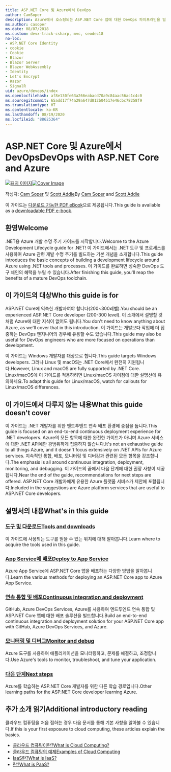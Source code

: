 ```yaml
---
title: ASP.NET Core 및 Azure에서 DevOps
author: CamSoper
description: Azure에서 호스팅되는 ASP.NET Core 앱에 대한 DevOps 파이프라인을 빌드하는 방법에 대한 엔드투엔드 지침을 제공하는 가이드입니다.
ms.author: casoper
ms.date: 08/07/2018
ms.custom: devx-track-csharp, mvc, seodec18
no-loc:
- ASP.NET Core Identity
- cookie
- Cookie
- Blazor
- Blazor Server
- Blazor WebAssembly
- Identity
- Let's Encrypt
- Razor
- SignalR
uid: azure/devops/index
ms.openlocfilehash: af8e130fe63a266eabacd70a9c84aac56ac1c4c0
ms.sourcegitcommit: 65add17f74a29a647d812b04517e46cbc78258f9
ms.translationtype: HT
ms.contentlocale: ko-KR
ms.lasthandoff: 08/19/2020
ms.locfileid: "88625364"
---
```

# <a name="devops-with-aspnet-core-and-azure"></a><span data-ttu-id="7db37-103">ASP.NET Core 및 Azure에서 DevOps</span><span class="sxs-lookup"><span data-stu-id="7db37-103">DevOps with ASP.NET Core and Azure</span></span>

<span data-ttu-id="7db37-104">[![표지 이미지](./media/cover-large.png)](https://aka.ms/devopsbook)</span><span class="sxs-lookup"><span data-stu-id="7db37-104">[![Cover Image](./media/cover-large.png)](https://aka.ms/devopsbook)</span></span>

<span data-ttu-id="7db37-105">작성자: [Cam Soper](https://twitter.com/camsoper) 및 [Scott Addie](https://twitter.com/scottaddie)</span><span class="sxs-lookup"><span data-stu-id="7db37-105">By [Cam Soper](https://twitter.com/camsoper) and [Scott Addie](https://twitter.com/scottaddie)</span></span>

<span data-ttu-id="7db37-106">이 가이드는 [다운로드 가능한 PDF eBook](https://aka.ms/devopsbook)으로 제공됩니다.</span><span class="sxs-lookup"><span data-stu-id="7db37-106">This guide is available as a [downloadable PDF e-book](https://aka.ms/devopsbook).</span></span>

## <a name="welcome"></a><span data-ttu-id="7db37-107">환영</span><span class="sxs-lookup"><span data-stu-id="7db37-107">Welcome</span></span> 

<span data-ttu-id="7db37-108">.NET용 Azure 개발 수명 주기 가이드를 시작합니다.</span><span class="sxs-lookup"><span data-stu-id="7db37-108">Welcome to the Azure Development Lifecycle guide for .NET!</span></span> <span data-ttu-id="7db37-109">이 가이드에서는 .NET 도구 및 프로세스를 사용하여 Azure 관련 개발 수명 주기를 빌드하는 기본 개념을 소개합니다.</span><span class="sxs-lookup"><span data-stu-id="7db37-109">This guide introduces the basic concepts of building a development lifecycle around Azure using .NET tools and processes.</span></span> <span data-ttu-id="7db37-110">이 가이드를 완료하면 성숙한 DevOps 도구 체인의 혜택을 누릴 수 있습니다.</span><span class="sxs-lookup"><span data-stu-id="7db37-110">After finishing this guide, you'll reap the benefits of a mature DevOps toolchain.</span></span>

## <a name="who-this-guide-is-for"></a><span data-ttu-id="7db37-111">이 가이드의 대상</span><span class="sxs-lookup"><span data-stu-id="7db37-111">Who this guide is for</span></span>

<span data-ttu-id="7db37-112">ASP.NET Core에 익숙한 개발자여야 합니다(200~300레벨).</span><span class="sxs-lookup"><span data-stu-id="7db37-112">You should be an experienced ASP.NET Core developer (200-300 level).</span></span> <span data-ttu-id="7db37-113">이 소개에서 설명할 것처럼 Azure에 대한 지식이 없어도 됩니다.</span><span class="sxs-lookup"><span data-stu-id="7db37-113">You don't need to know anything about Azure, as we'll cover that in this introduction.</span></span> <span data-ttu-id="7db37-114">이 가이드는 개발보다 작업에 더 집중하는 DevOps 엔지니어의 경우에 유용할 수도 있습니다.</span><span class="sxs-lookup"><span data-stu-id="7db37-114">This guide may also be useful for DevOps engineers who are more focused on operations than development.</span></span>

<span data-ttu-id="7db37-115">이 가이드는 Windows 개발자를 대상으로 합니다.</span><span class="sxs-lookup"><span data-stu-id="7db37-115">This guide targets Windows developers.</span></span> <span data-ttu-id="7db37-116">그러나 Linux 및 macOS는 .NET Core에서 완전히 지원됩니다.</span><span class="sxs-lookup"><span data-stu-id="7db37-116">However, Linux and macOS are fully supported by .NET Core.</span></span> <span data-ttu-id="7db37-117">Linux/macOS에 이 가이드를 적용하려면 Linux/macOS 차이점에 대한 설명선에 유의하세요.</span><span class="sxs-lookup"><span data-stu-id="7db37-117">To adapt this guide for Linux/macOS, watch for callouts for Linux/macOS differences.</span></span>

## <a name="what-this-guide-doesnt-cover"></a><span data-ttu-id="7db37-118">이 가이드에서 다루지 않는 내용</span><span class="sxs-lookup"><span data-stu-id="7db37-118">What this guide doesn't cover</span></span>

<span data-ttu-id="7db37-119">이 가이드는 .NET 개발자를 위한 엔드투엔드 연속 배포 환경에 중점을 둡니다.</span><span class="sxs-lookup"><span data-stu-id="7db37-119">This guide is focused on an end-to-end continuous deployment experience for .NET developers.</span></span> <span data-ttu-id="7db37-120">Azure의 모든 항목에 대한 완전한 가이드가 아니며 Azure 서비스에 대한 .NET API에만 광범위하게 집중하지 않습니다.</span><span class="sxs-lookup"><span data-stu-id="7db37-120">It's not an exhaustive guide to all things Azure, and it doesn't focus extensively on .NET APIs for Azure services.</span></span> <span data-ttu-id="7db37-121">지속적인 통합, 배포, 모니터링 및 디버깅과 관련된 모든 항목을 강조합니다.</span><span class="sxs-lookup"><span data-stu-id="7db37-121">The emphasis is all around continuous integration, deployment, monitoring, and debugging.</span></span> <span data-ttu-id="7db37-122">이 가이드의 끝에서 다음 단계에 대한 권장 사항이 제공됩니다.</span><span class="sxs-lookup"><span data-stu-id="7db37-122">Near the end of the guide, recommendations for next steps are offered.</span></span> <span data-ttu-id="7db37-123">ASP.NET Core 개발자에게 유용한 Azure 플랫폼 서비스가 제안에 포함됩니다.</span><span class="sxs-lookup"><span data-stu-id="7db37-123">Included in the suggestions are Azure platform services that are useful to ASP.NET Core developers.</span></span>

## <a name="whats-in-this-guide"></a><span data-ttu-id="7db37-124">설명서의 내용</span><span class="sxs-lookup"><span data-stu-id="7db37-124">What's in this guide</span></span>

### <a name="tools-and-downloads"></a>[<span data-ttu-id="7db37-125">도구 및 다운로드</span><span class="sxs-lookup"><span data-stu-id="7db37-125">Tools and downloads</span></span>](xref:azure/devops/tools-and-downloads)

<span data-ttu-id="7db37-126">이 가이드에 사용되는 도구를 얻을 수 있는 위치에 대해 알아봅니다.</span><span class="sxs-lookup"><span data-stu-id="7db37-126">Learn where to acquire the tools used in this guide.</span></span>

### <a name="deploy-to-app-service"></a>[<span data-ttu-id="7db37-127">App Service에 배포</span><span class="sxs-lookup"><span data-stu-id="7db37-127">Deploy to App Service</span></span>](xref:azure/devops/deploy-to-app-service)

<span data-ttu-id="7db37-128">Azure App Service에 ASP.NET Core 앱을 배포하는 다양한 방법을 알아봅니다.</span><span class="sxs-lookup"><span data-stu-id="7db37-128">Learn the various methods for deploying an ASP.NET Core app to Azure App Service.</span></span>

### <a name="continuous-integration-and-deployment"></a>[<span data-ttu-id="7db37-129">연속 통합 및 배포</span><span class="sxs-lookup"><span data-stu-id="7db37-129">Continuous integration and deployment</span></span>](xref:azure/devops/cicd)

<span data-ttu-id="7db37-130">GitHub, Azure DevOps Services, Azure를 사용하여 엔드투엔드 연속 통합 및 ASP.NET Core 앱에 대한 배포 솔루션을 빌드합니다.</span><span class="sxs-lookup"><span data-stu-id="7db37-130">Build an end-to-end continuous integration and deployment solution for your ASP.NET Core app with GitHub, Azure DevOps Services, and Azure.</span></span>

### <a name="monitor-and-debug"></a>[<span data-ttu-id="7db37-131">모니터링 및 디버그</span><span class="sxs-lookup"><span data-stu-id="7db37-131">Monitor and debug</span></span>](xref:azure/devops/monitor)

<span data-ttu-id="7db37-132">Azure 도구를 사용하여 애플리케이션을 모니터링하고, 문제를 해결하고, 조정합니다.</span><span class="sxs-lookup"><span data-stu-id="7db37-132">Use Azure's tools to monitor, troubleshoot, and tune your application.</span></span>

### <a name="next-steps"></a>[<span data-ttu-id="7db37-133">다음 단계</span><span class="sxs-lookup"><span data-stu-id="7db37-133">Next steps</span></span>](xref:azure/devops/next-steps)

<span data-ttu-id="7db37-134">Azure를 학습하는 ASP.NET Core 개발자를 위한 다른 학습 경로입니다.</span><span class="sxs-lookup"><span data-stu-id="7db37-134">Other learning paths for the ASP.NET Core developer learning Azure.</span></span>

## <a name="additional-introductory-reading"></a><span data-ttu-id="7db37-135">추가 소개 읽기</span><span class="sxs-lookup"><span data-stu-id="7db37-135">Additional introductory reading</span></span>

<span data-ttu-id="7db37-136">클라우드 컴퓨팅을 처음 접하는 경우 다음 문서를 통해 기본 사항을 알아볼 수 있습니다.</span><span class="sxs-lookup"><span data-stu-id="7db37-136">If this is your first exposure to cloud computing, these articles explain the basics.</span></span>

* [<span data-ttu-id="7db37-137">클라우드 컴퓨팅이란?</span><span class="sxs-lookup"><span data-stu-id="7db37-137">What is Cloud Computing?</span></span>](https://azure.microsoft.com/overview/what-is-cloud-computing/)
* [<span data-ttu-id="7db37-138">클라우드 컴퓨팅의 예제</span><span class="sxs-lookup"><span data-stu-id="7db37-138">Examples of Cloud Computing</span></span>](https://azure.microsoft.com/overview/examples-of-cloud-computing/)
* [<span data-ttu-id="7db37-139">IaaS란?</span><span class="sxs-lookup"><span data-stu-id="7db37-139">What is IaaS?</span></span>](https://azure.microsoft.com/overview/what-is-iaas/)
* [<span data-ttu-id="7db37-140">란?</span><span class="sxs-lookup"><span data-stu-id="7db37-140">What is PaaS?</span></span>](https://azure.microsoft.com/overview/what-is-paas/)
